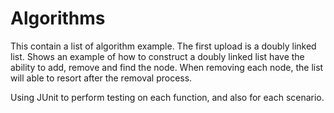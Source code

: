 # Algorithms

This contain a list of algorithm example. The first upload is a doubly linked list. Shows an example of how to construct a doubly linked list have the ability to add, remove and find the node. When removing each node, the list will able to resort after the removal process. 

Using JUnit to perform testing on each function, and also for each scenario.


